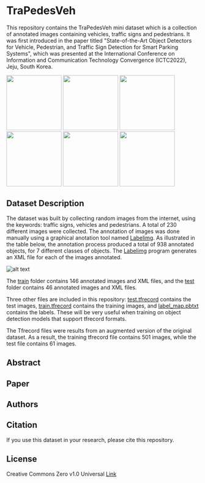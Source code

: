 # TraPedesVeh
This repository contains the TraPedesVeh mini dataset which is a collection of annotated images containing vehicles, traffic signs and pedestrians. It was first introduced in the paper titled "State-of-the-Art Object Detectors for Vehicle, Pedestrian, and Traffic Sign Detection for Smart Parking Systems", which was presented at the International Conference on Information and Communication Technology Convergence (ICTC2022), Jeju, South Korea. 


<img src="https://github.com/Judith989/TraPedesVeh-A-mini-Dataset-for-Intelligent-Transportation-Systems/blob/main/test/11.png" width="144"> <img src="https://github.com/Judith989/TraPedesVeh-A-mini-Dataset-for-Intelligent-Transportation-Systems/blob/main/test/1.png" width="144"> <img src="https://github.com/Judith989/TraPedesVeh-A-mini-Dataset-for-Intelligent-Transportation-Systems/blob/main/test/12.jpg" width="144"> <img src="https://github.com/Judith989/TraPedesVeh-A-mini-Dataset-for-Intelligent-Transportation-Systems/blob/main/test/13.jpg" width="144"> <img src="https://github.com/Judith989/TraPedesVeh-A-mini-Dataset-for-Intelligent-Transportation-Systems/blob/main/test/14.jpg" width="144"> <img src="https://github.com/Judith989/TraPedesVeh-A-mini-Dataset-for-Intelligent-Transportation-Systems/blob/main/test/15.jpg" width="144"> 


## Dataset Description
The dataset was built by collecting random images from the internet, using the keywords: traffic signs, vehicles and pedestrians. A total of 230 different images were collected. The annotation of images was done manually using a graphical anotation tool named [Labelimg](https://github.com/tzutalin/labelImg). As illustrated in the table below, the annotation process produced a total of 938 annotated objects, for 7 different classes of objects. The [Labelimg](https://github.com/tzutalin/labelImg) program generates an XML file for each of the images annotated.

![alt text](https://github.com/Judith989/TraPedesVeh-A-mini-Dataset-for-Intelligent-Transportation-Systems/blob/main/dataset-stat.jpg)

The [train](https://github.com/Judith989/TraPedesVeh-A-mini-Dataset-for-Intelligent-Transportation-Systems/tree/main/train) folder contains 146 annotated images and XML files, and the [test](https://github.com/Judith989/TraPedesVeh-A-mini-Dataset-for-Intelligent-Transportation-Systems/tree/main/test) folder contains 46 annotated images and XML files.

Three other files are included in this repository: [test.tfrecord](https://github.com/Judith989/TraPedesVeh-A-mini-Dataset-for-Intelligent-Transportation-Systems/blob/main/test.tfrecord) contains the test images, [train.tfrecord](https://github.com/Judith989/TraPedesVeh-A-mini-Dataset-for-Intelligent-Transportation-Systems/blob/main/train.tfrecord) contains the training images, and [label_map.pbtxt](https://github.com/Judith989/TraPedesVeh-A-mini-Dataset-for-Intelligent-Transportation-Systems/blob/main/label_map.pbtxt) contains the labels. These will be very useful when training on object detection models that support tfrecord formats. 

The Tfrecord files were results from an augmented version of the original dataset. As a result, the training tfrecord file contains 501 images, while the test file contains 61 images. 

## Abstract



## Paper


## Authors


## Citation
If you use this dataset in your research, please cite this repository.




## License 
Creative Commons Zero v1.0 Universal [Link](https://github.com/Judith989/TraPedesVeh-A-mini-Dataset-for-Intelligent-Transportation-Systems/blob/main/LICENSE)

